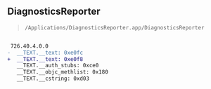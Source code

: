 ## DiagnosticsReporter

> `/Applications/DiagnosticsReporter.app/DiagnosticsReporter`

```diff

 726.40.4.0.0
-  __TEXT.__text: 0xe0fc
+  __TEXT.__text: 0xe0f8
   __TEXT.__auth_stubs: 0xce0
   __TEXT.__objc_methlist: 0x180
   __TEXT.__cstring: 0xd03

```
